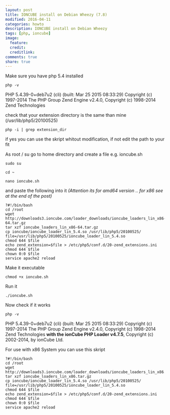 ```yaml
---
layout: post
title: IONCUBE install on Debian Wheezy (7.8)
modified: 2016-04-11
categories: howto
description: IONCUBE install on Debian Wheezy
tags: [php, ioncube]
image:
  feature:
  credit:
  creditlink:
comments: true
share: true
---
```

Make sure you have php 5.4 installed

    php -v

PHP 5.4.39-0+deb7u2 (cli) (built: Mar 25 2015 08:33:29)
Copyright (c) 1997-2014 The PHP Group
Zend Engine v2.4.0, Copyright (c) 1998-2014 Zend Technologies

check that your extension directory is the same than mine (/usr/lib/php5/20100525)

    php -i | grep extension_dir

if yes you can use the skript whitout modification, if not edit the path to your fit

As root / su go to home directory and create a file e.g. ioncube.sh

    sudo su  

    cd ~  

    nano ioncube.sh

and paste the following into it
*(Attention its for amd64 version .. for x86 see at the end of the post)*

    ?#!/bin/bash
    cd /root
    wget http://downloads3.ioncube.com/loader_downloads/ioncube_loaders_lin_x86-64.tar.gz
    tar xzf ioncube_loaders_lin_x86-64.tar.gz
    cp ioncube/ioncube_loader_lin_5.4.so /usr/lib/php5/20100525/
    file=/usr/lib/php5/20100525/ioncube_loader_lin_5.4.so
    chmod 644 $file
    echo zend_extension=$file > /etc/php5/conf.d/20-zend_extensions.ini
    chmod 644 $file
    chown 0:0 $file
    service apache2 reload

Make it executable

    chmod +x ioncube.sh

Run it

    ./ioncube.sh

Now check if it works

    php -v

PHP 5.4.39-0+deb7u2 (cli) (built: Mar 25 2015 08:33:29)
Copyright (c) 1997-2014 The PHP Group
Zend Engine v2.4.0, Copyright (c) 1998-2014 Zend Technologies
**with the ionCube PHP Loader v4.7.5**, Copyright (c) 2002-2014, by ionCube Ltd.

For use with x86 System you can use this skript

    ?#!/bin/bash
    cd /root
    wget http://downloads3.ioncube.com/loader_downloads/ioncube_loaders_lin_x86.tar.gz
    tar xzf ioncube_loaders_lin_x86.tar.gz
    cp ioncube/ioncube_loader_lin_5.4.so /usr/lib/php5/20100525/
    file=/usr/lib/php5/20100525/ioncube_loader_lin_5.4.so
    chmod 644 $file
    echo zend_extension=$file > /etc/php5/conf.d/20-zend_extensions.ini
    chmod 644 $file
    chown 0:0 $file
    service apache2 reload
